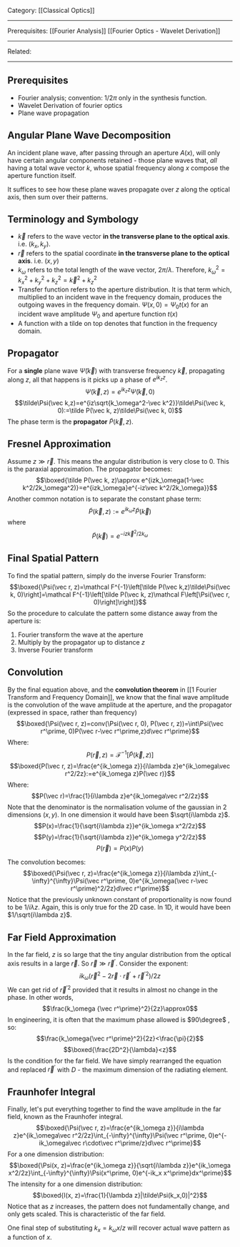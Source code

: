 Category: [[Classical Optics]]
___
Prerequisites: [[Fourier Analysis]] [[Fourier Optics - Wavelet Derivation]]
___
Related: 
___
## Prerequisites
- Fourier analysis; convention: $1/2\pi$ only in the synthesis function.
- Wavelet Derivation of fourier optics
- Plane wave propagation 
## Angular Plane Wave Decomposition
An incident plane wave, after passing through an aperture $A(x)$, will only have certain angular components retained - those plane waves that, *all* having a total wave vector $k$, whose spatial frequency along $x$ compose the aperture function itself. 

It suffices to see how these plane waves propagate over $z$ along the optical axis, then sum over their patterns. 
## Terminology and Symbology
- $\vec k$ refers to the wave vector **in the transverse plane to the optical axis**. i.e. $(k_x, k_y)$.
- $\vec r$ refers to the spatial coordinate **in the transverse plane to the optical axis**. i.e. $(x, y)$
- $k_\omega$ refers to the total length of the wave vector, $2\pi/\lambda$. Therefore, $k_\omega^2=k_x^2+k_y^2+k_z^2=\vec k^2+k_z^2$
- Transfer function refers to the aperture distribution. It is that term which, multiplied to an incident wave in the frequency domain, produces the outgoing waves in the frequency domain. $\Psi(x, 0)=\Psi_0 t(x)$ for an incident wave amplitude $\Psi_0$ and aperture function $t(x)$
- A function with a tilde on top denotes that function in the frequency domain. 
## Propagator 
For a **single** plane wave $\tilde\Psi(\vec k)$ with transverse frequency $\vec k$, propagating along $z$, all that happens is it picks up a phase of $e^{ik_zz}$. 
$$\tilde\Psi(\vec k,z)=e^{ik_zz}\tilde\Psi(\vec k, 0)$$
$$\tilde\Psi(\vec k,z)=e^{iz\sqrt{k_\omega^2-\vec k^2}}\tilde\Psi(\vec k, 0):=\tilde P(\vec k, z)\tilde\Psi(\vec k, 0)$$
The phase term is the **propagator** $\tilde P(\vec k, z)$. 
## Fresnel Approximation
Assume $z\gg \vec r$. This means the angular distribution is very close to 0. This is the paraxial approximation. The propagator becomes: 
$$\boxed{\tilde P(\vec k, z)\approx e^{izk_\omega(1-\vec k^2/2k_\omega^2)}=e^{izk_\omega}e^{-iz\vec k^2/2k_\omega}}$$
Another common notation is to separate the constant phase term:
$$\tilde P(\vec k, z):=e^{ik_\omega z}\tilde P(\vec k)$$
where
$$\tilde P(\vec k)=e^{-iz\vec k^2/2k_\omega}$$
## Final Spatial Pattern
To find the spatial pattern, simply do the inverse Fourier Transform:
$$\boxed{\Psi(\vec r, z)=\mathcal F^{-1}\left[\tilde P(\vec k,z)\tilde\Psi(\vec k, 0)\right]=\mathcal F^{-1}\left[\tilde P(\vec k, z)\mathcal F\left[\Psi(\vec r, 0)\right]\right]}$$
So the procedure to calculate the pattern some distance away from the aperture is: 
1. Fourier transform the wave at the aperture
2. Multiply by the propagator up to distance $z$
3. Inverse Fourier transform
## Convolution
By the final equation above, and the **convolution theorem** in [[1 Fourier Transform and Frequency Domain]], we know that the final wave amplitude is the convolution of the wave amplitude at the aperture, and the propagator (expressed in space, rather than frequency)
$$\boxed{\Psi(\vec r, z)=conv(\Psi(\vec r, 0), P(\vec r, z))=\int\Psi(\vec r^\prime, 0)P(\vec r-\vec r^\prime,z)d\vec r^\prime}$$
Where:
$$P(\vec r, z)=\mathcal F^{-1}\left[\tilde P(\vec k, z)\right]$$
$$\boxed{P(\vec r, z)=\frac{e^{ik_\omega z}}{i\lambda z}e^{ik_\omega\vec r^2/2z}:=e^{ik_\omega z}P(\vec r)}$$
Where:
$$P(\vec r)=\frac{1}{i\lambda z}e^{ik_\omega\vec r^2/2z}$$
Note that the denominator is the normalisation volume of the gaussian in 2 dimensions $(x,y)$. In one dimension it would have been $\sqrt{i\lambda z}$. 
$$P(x)=\frac{1}{\sqrt{i\lambda z}}e^{ik_\omega x^2/2z}$$
$$P(y)=\frac{1}{\sqrt{i\lambda z}}e^{ik_\omega y^2/2z}$$
$$P(\vec r)=P(x)P(y)$$

The convolution becomes: 
$$\boxed{\Psi(\vec r, z)=\frac{e^{ik_\omega z}}{i\lambda z}\int_{-\infty}^{\infty}\Psi(\vec r^\prime, 0)e^{ik_\omega(\vec r-\vec r^\prime)^2/2z}d\vec r^\prime}$$
Notice that the previously unknown constant of proportionality is now found to be $1/i\lambda z$. Again, this is only true for the 2D case. In 1D, it would have been $1/\sqrt{i\lambda z}$.
## Far Field Approximation
In the far field, $z$ is so large that the tiny angular distribution from the optical axis results in a large $\vec r$. So $\vec r \gg\vec r^\prime$. Consider the exponent:
$$ik_\omega(\vec r^2-2\vec r\cdot\vec r^\prime+{\vec r^\prime}^2)/2z$$
We can get rid of ${\vec r^\prime}^2$ provided that it results in almost no change in the phase. In other words, 
$$\frac{k_\omega {\vec r^\prime}^2}{2z}\approx0$$
In engineering, it is often that the maximum phase allowed is $90\degree$ , so:
$$\frac{k_\omega{\vec r^\prime}^2}{2z}<\frac{\pi}{2}$$
$$\boxed{\frac{2D^2}{\lambda}<z}$$
Is the condition for the far field. We have simply rearranged the equation and replaced $\vec r^\prime$ with $D$ - the maximum dimension of the radiating element. 
## Fraunhofer Integral
Finally, let's put everything together to find the wave amplitude in the far field, known as the Fraunhofer integral. 
$$\boxed{\Psi(\vec r, z)=\frac{e^{ik_\omega z}}{i\lambda z}e^{ik_\omega\vec r^2/2z}\int_{-\infty}^{\infty}\Psi(\vec r^\prime, 0)e^{-ik_\omega\vec r\cdot\vec r^\prime/z}d\vec r^\prime}$$
For a one dimension distribution:
$$\boxed{\Psi(x, z)=\frac{e^{ik_\omega z}}{\sqrt{i\lambda z}}e^{ik_\omega x^2/2z}\int_{-\infty}^{\infty}\Psi(x^\prime, 0)e^{-ik_x x^\prime}dx^\prime}$$
The intensity for a one dimension distribution:
$$\boxed{I(x, z)=\frac{1}{\lambda z}|\tilde\Psi(k_x,0)|^2}$$
Notice that as $z$ increases, the pattern does not fundamentally change, and only gets scaled. This is characteristic of the far field.  

One final step of substituting $k_x = k_\omega x/z$ will recover actual wave pattern as a function of $x$. 